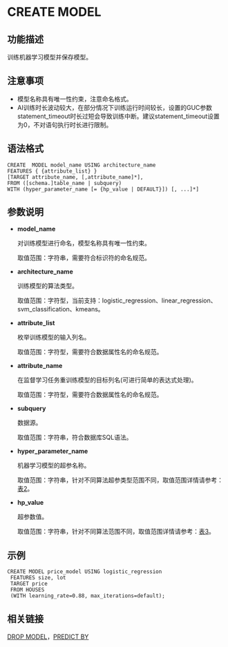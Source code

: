 # CREATE MODEL<a name="ZH-CN_TOPIC_0000001117639598"></a>

## 功能描述<a name="section94489231810"></a>

训练机器学习模型并保存模型。

## 注意事项<a name="section428216371487"></a>

-   模型名称具有唯一性约束，注意命名格式。
-   AI训练时长波动较大，在部分情况下训练运行时间较长，设置的GUC参数statement\_timeout时长过短会导致训练中断。建议statement\_timeout设置为0，不对语句执行时长进行限制。

## 语法格式<a name="section187451047882"></a>

```
CREATE  MODEL model_name USING architecture_name
FEATURES { {attribute_list} }
[TARGET attribute_name, [,attribute_name]*],
FROM ([schema.]table_name | subquery)
WITH (hyper_parameter_name [= {hp_value | DEFAULT}]) [, ...]*]
```

## 参数说明<a name="section19493195215818"></a>

-   **model\_name**

    对训练模型进行命名，模型名称具有唯一性约束。

    取值范围：字符串，需要符合标识符的命名规范。

-   **architecture\_name**

    训练模型的算法类型。

    取值范围：字符型，当前支持：logistic\_regression、linear\_regression、svm\_classification、kmeans。

-   **attribute\_list**

    枚举训练模型的输入列名。

    取值范围：字符型，需要符合数据属性名的命名规范。

-   **attribute\_name**

    在监督学习任务重训练模型的目标列名\(可进行简单的表达式处理\)。

    取值范围：字符型，需要符合数据属性名的命名规范。

-   **subquery**

    数据源。

    取值范围：字符串，符合数据库SQL语法。

-   **hyper\_parameter\_name**

    机器学习模型的超参名称。

    取值范围：字符串，针对不同算法超参类型范围不同，取值范围详情请参考：[表2](DB4AI-Query-模型训练和推断.md#table15985527185615)。

-   **hp\_value**

    超参数值。

    取值范围：字符串，针对不同算法范围不同，取值范围详情请参考：[表3](DB4AI-Query-模型训练和推断.md#table86881521502)。


## 示例<a name="section10367355883"></a>

```
CREATE MODEL price_model USING logistic_regression
 FEATURES size, lot
 TARGET price
 FROM HOUSES
 (WITH learning_rate=0.88, max_iterations=default);
```

## 相关链接<a name="section084411512195"></a>

[DROP MODEL](DROP-MODEL.md)，[PREDICT BY](PREDICT-BY.md)

